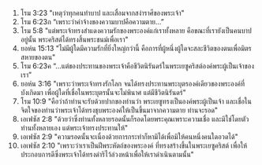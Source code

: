 1. โรม 3:23 "เหตุว่าทุกคนทำบาป และเสื่อมจากสง่าราศีของพระเจ้า"
2. โรม 6:23ก “เพราะว่าค่าจ้างของความบาปคือความตาย...”
3. โรม 5:8 "แต่พระเจ้าทรงสำแดงความรักของพระองค์แก่เราทั้งหลาย คือขณะที่เรายังเป็นคนบาปอยู่นั้น พระคริสต์ได้ทรงสิ้นพระชนม์เพื่อเรา"
4. ยอห์น 15:13 "ไม่มีผู้ใดมีความรักที่ยิ่งใหญ่กว่านี้ คือการที่ผู้หนึ่งผู้ใดจะสละชีวิตของตนเพื่อมิตรสหายของตน"
5. โรม 6:23ค “...แต่ของประทานของพระเจ้าคือชีวิตนิรันดร์ในพระเยซูคริสต์องค์พระผู้เป็นเจ้าของเรา”
6. ยอห์น 3:16 "เพราะว่าพระเจ้าทรงรักโลก จนได้ทรงประทานพระบุตรองค์เดียวของพระองค์ที่บังเกิดมา เพื่อผู้ใดที่เชื่อในพระบุตรนั้นจะไม่พินาศ แต่มีชีวิตนิรันดร์"
7. โรม 10:9 "คือว่าถ้าท่านจะรับด้วยปากของท่านว่า พระเยซูทรงเป็นองค์พระผู้เป็นเจ้า และเชื่อในจิตใจของท่านว่าพระเจ้าได้ทรงชุบพระองค์ให้เป็นขึ้นมาจากความตาย ท่านจะรอด"
8. เอเฟซัส 2:8 "ด้วยว่าซึ่งท่านทั้งหลายรอดนั้นก็รอดโดยพระคุณเพราะความเชื่อ และมิใช่โดยตัวท่านทั้งหลายเอง แต่พระเจ้าทรงประทานให้"
9. เอเฟซัส 2:9 "ความรอดนั้นจะเนื่องด้วยการกระทำก็หามิได้เพื่อมิให้คนหนึ่งคนใดอวดได้"
10. เอเฟซัส 2:10 "เพราะว่าเราเป็นฝีพระหัตถ์ของพระองค์ ที่ทรงสร้างขึ้นในพระเยซูคริสต์ เพื่อให้ประกอบการดีซึ่งพระเจ้าได้ทรงดำริไว้ล่วงหน้าเพื่อให้เราดำเนินตามนั้น"